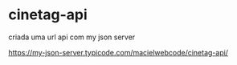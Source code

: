 # cinetag-api
criada uma url api com my json server

https://my-json-server.typicode.com/macielwebcode/cinetag-api/
